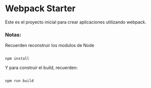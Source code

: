 # Webpack Starter

Este es el proyecto inicial para crear aplicaciones utilizando webpack.

### Notas:

Recuerden reconstruir los modulos de Node

```

npm install

```

Y para construir el build, recuerden:
```

npm run build
```